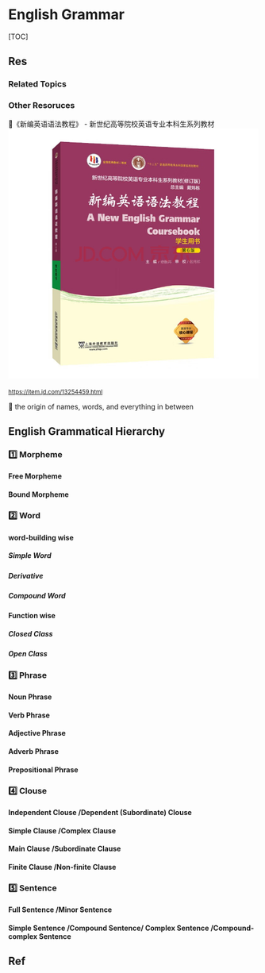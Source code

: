 # English Grammar

[TOC]



## Res
### Related Topics


### Other Resoruces
📖《新编英语语法教程》 - 新世纪高等院校英语专业本科生系列教材
![|400](../../../../../../Assets/Pics/49bb5539d6b84958.jpg)

<small>https://item.jd.com/13254459.html</small>

📖 the origin of names, words, and everything in between



## English Grammatical Hierarchy

### 1️⃣ Morpheme
#### Free Morpheme
#### Bound Morpheme


### 2️⃣ Word
#### word-building wise
##### Simple Word
##### Derivative
##### Compound Word

#### Function wise
##### Closed Class
##### Open Class


### 3️⃣ Phrase
#### Noun Phrase
#### Verb Phrase
#### Adjective Phrase
#### Adverb Phrase
#### Prepositional Phrase


### 4️⃣ Clouse

#### Independent Clouse /Dependent (Subordinate) Clouse
#### Simple Clause /Complex Clause
#### Main Clause /Subordinate Clause
#### Finite Clause /Non-finite Clause


### 5️⃣ Sentence
#### Full Sentence /Minor Sentence
#### Simple Sentence /Compound Sentence/ Complex Sentence /Compound-complex Sentence



## Ref
